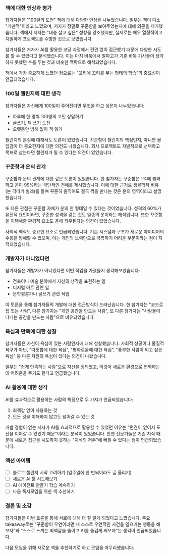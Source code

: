 
### 책에 대한 인상과 평가  
  
참가자들은 "100일의 도전" 책에 대해 다양한 인상을 나누었습니다. 일부는 책이 다소 "기만적"이라고 느꼈으며, 저자가 정말로 꾸준함을 보여주었는지에 대해 의문을 제기했습니다. 책에서 저자는 "대충 살고 싶은" 성향을 강조했지만, 실제로는 매우 열정적이고 치밀하게 프로젝트를 수행한 것으로 보였습니다.  
  
참가자들은 저자가 AI를 활용한 코딩 과정에서 편견 없이 접근했기 때문에 다양한 시도를 할 수 있었다고 분석했습니다. 이는 마치 바둑에서 알파고가 기존 바둑 기사들이 생각하지 못했던 수를 두는 것과 비슷한 맥락으로 해석되었습니다.  
  
책에서 가장 중요하게 느꼈던 점으로는 "꼬리에 꼬리를 무는 형태의 학습"의 중요성이 언급되었습니다.  
  
### 100일 챌린지에 대한 생각  
  
참가자들은 자신에게 100일이 주어진다면 무엇을 하고 싶은지 나누었습니다:  
  
- 하루에 한 명씩 100명의 고민 상담하기  
- 글쓰기, 책 쓰기 도전  
- 오랫동안 방해 없이 책 읽기  
  
챌린지의 본질에 대해서도 토론이 있었습니다. 꾸준함이 챌린지의 핵심인지, 아니면 몰입감이 더 중요한지에 대한 의견도 나왔습니다. 회사 프로젝트도 자발적으로 선택하고 목표로 삼는다면 챌린지가 될 수 있다는 의견이 있었습니다.  
  
### 꾸준함과 운의 관계  
  
꾸준함과 운의 관계에 대한 깊은 토론이 있었습니다. 한 참가자는 꾸준함은 1%에 불과하고 운이 99%라는 극단적인 견해를 제시했습니다. 이에 대한 근거로 생물학적 비유(눈 각따기 벌레)를 들며 꾸준히 움직여도 결국 짝을 만나는 것은 운의 영역이라고 설명했습니다.  
  
또 다른 관점은 꾸준함 자체가 운의 한 형태일 수 있다는 것이었습니다. 성격의 60%가 유전적 요인이라면, 꾸준한 성격을 갖는 것도 일종의 운이라는 해석입니다. 또한 꾸준함을 지탱해줄 환경적 요소도 운에 좌우된다는 의견이 있었습니다.  
  
사회적 맥락도 중요한 요소로 언급되었습니다. 기존 시스템과 구조가 새로운 아이디어의 수용을 방해할 수 있으며, 이는 개인의 노력만으로 극복하기 어려운 부분이라는 점이 지적되었습니다.  
  
### 개발자가 아니었다면  
  
참가자들은 개발자가 아니었다면 어떤 직업을 가졌을지 생각해보았습니다:  
  
- 건축이나 예술 분야에서 자신의 생각을 표현하는 일  
- 디지털 아트 관련 일  
- 문학평론가나 글쓰기 관련 직업  
  
이 토론을 통해 참가자들의 개발에 대한 접근방식이 드러났습니다. 한 참가자는 "코드로 집 짓는 사람", 다른 참가자는 "개인 공간을 만드는 사람", 또 다른 참가자는 "사람들이 다니는 공간을 만드는 사람"으로 비유되었습니다.  
  
### 욕심과 만족에 대한 성찰  
  
참가자들은 자신이 욕심이 있는 사람인지에 대해 성찰했습니다. 사회적 성공이나 물질적 욕구가 아닌, "따뜻함에 대한 욕심", "평화로움에 대한 욕심", "풍부한 사람이 되고 싶은 욕심" 등 다른 차원의 욕심이 있다는 의견이 나왔습니다.  
  
일부는 "쉽게 만족하는 사람"으로 자신을 정의했고, 이것이 새로운 환경으로 변화하는 데 어려움을 주기도 한다고 언급했습니다.  
  
### AI 활용에 대한 생각  
  
AI를 효과적으로 활용하는 사람의 특징으로 두 가지가 언급되었습니다:  
  
1. 죄책감 없이 사용하는 것  
2. 모든 것을 이해하지 않고도 넘어갈 수 있는 것  
  
개발 경험이 없는 저자가 AI를 효과적으로 활용할 수 있었던 이유는 "편견이 없어서 도전을 이어갈 수 있었기 때문"이라는 분석이 있었습니다. 반면 전문가들은 기존 지식 때문에 새로운 접근을 시도하지 못하는 "지식의 저주"에 빠질 수 있다는 점이 언급되었습니다.  
  
### 액션 아이템  
  
- [ ]  블로그 챌린지 시작 고려하기 (일주일에 한 번씩이라도 글 올리기)  
- [ ]  새로운 AI 툴 시도해보기  
- [ ]  AI 에이전트 만들기 학습 계속하기  
- [ ]  다음 독서모임을 위한 책 추천하기  
  
### 결론 및 소감  
  
참가자들은 이번 토론을 통해 서로에 대해 더 잘 알게 되었다고 느꼈습니다. 주요 takeaway로는 "꾸준함이 우연이라면 내 스스로 우연적인 사건을 일으키는 행동을 해보자"와 "스스로 느끼는 죄책감을 줄이고 AI를 즐겁게 써보자"는 생각이 언급되었습니다.  
  
다음 모임을 위해 새로운 책을 추천하기로 하고 모임을 마무리했습니다.
